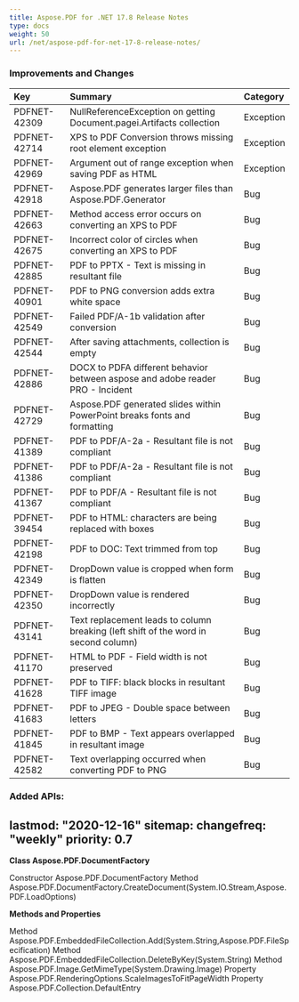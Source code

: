 ```yaml
---
title: Aspose.PDF for .NET 17.8 Release Notes
type: docs
weight: 50
url: /net/aspose-pdf-for-net-17-8-release-notes/
---
```


### **Improvements and Changes**

|**Key**|**Summary**|**Category**|
| :- | :- | :- |
|PDFNET-42309|NullReferenceException on getting Document.pagei.Artifacts collection|Exception|
|PDFNET-42714|XPS to PDF Conversion throws missing root element exception|Exception|
|PDFNET-42969|Argument out of range exception when saving PDF as HTML|Exception|
|PDFNET-42918|Aspose.PDF generates larger files than Aspose.PDF.Generator|Bug|
|PDFNET-42663|Method access error occurs on converting an XPS to PDF|Bug|
|PDFNET-42675|Incorrect color of circles when converting an XPS to PDF|Bug|
|PDFNET-42885|PDF to PPTX - Text is missing in resultant file|Bug|
|PDFNET-40901|PDF to PNG conversion adds extra white space|Bug|
|PDFNET-42549|Failed PDF/A-1b validation after conversion|Bug|
|PDFNET-42544|After saving attachments, collection is empty|Bug|
|PDFNET-42886|DOCX to PDFA different behavior between aspose and adobe reader PRO - Incident|Bug|
|PDFNET-42729|Aspose.PDF generated slides within PowerPoint breaks fonts and formatting|Bug|
|PDFNET-41389|PDF to PDF/A-2a - Resultant file is not compliant|Bug|
|PDFNET-41386|PDF to PDF/A-2a - Resultant file is not compliant|Bug|
|PDFNET-41367|PDF to PDF/A - Resultant file is not compliant|Bug|
|PDFNET-39454|PDF to HTML: characters are being replaced with boxes|Bug|
|PDFNET-42198|PDF to DOC: Text trimmed from top|Bug|
|PDFNET-42349|DropDown value is cropped when form is flatten|Bug|
|PDFNET-42350|DropDown value is rendered incorrectly|Bug|
|PDFNET-43141|Text replacement leads to column breaking (left shift of the word in second column)|Bug|
|PDFNET-41170|HTML to PDF - Field width is not preserved|Bug|
|PDFNET-41628|PDF to TIFF: black blocks in resultant TIFF image|Bug|
|PDFNET-41683|PDF to JPEG - Double space between letters|Bug|
|PDFNET-41845|PDF to BMP - Text appears overlapped in resultant image|Bug|
|PDFNET-42582|Text overlapping occurred when converting PDF to PNG|Bug|
### **Added APIs:**
lastmod: "2020-12-16"
sitemap:
    changefreq: "weekly"
    priority: 0.7
-----
**Class Aspose.PDF.DocumentFactory**

Constructor Aspose.PDF.DocumentFactory
Method Aspose.PDF.DocumentFactory.CreateDocument(System.IO.Stream,Aspose.PDF.LoadOptions)

**Methods and Properties**

Method Aspose.PDF.EmbeddedFileCollection.Add(System.String,Aspose.PDF.FileSpecification)
Method Aspose.PDF.EmbeddedFileCollection.DeleteByKey(System.String)
Method Aspose.PDF.Image.GetMimeType(System.Drawing.Image)
Property Aspose.PDF.RenderingOptions.ScaleImagesToFitPageWidth
Property Aspose.PDF.Collection.DefaultEntry
